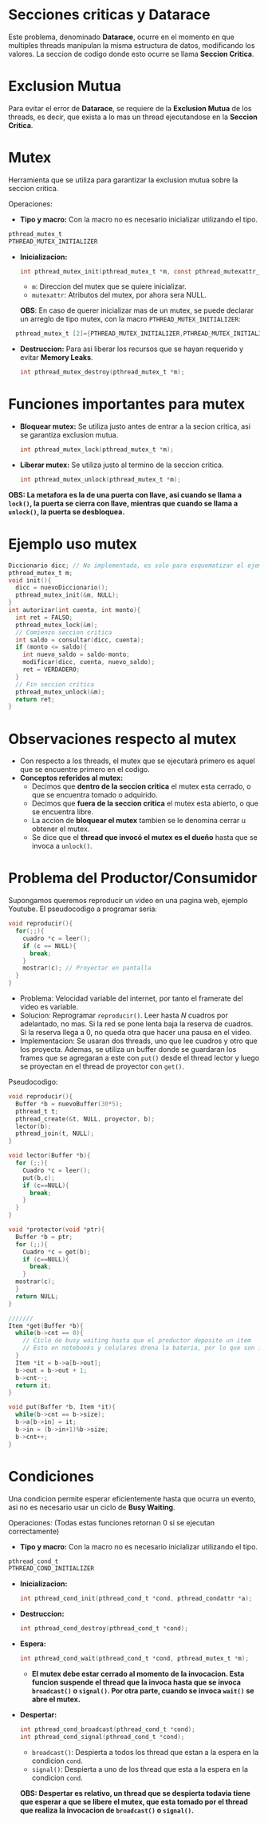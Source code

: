 # Secciones criticas y Datarace
Este problema, denominado **Datarace**, ocurre en el momento en que multiples threads manipulan la misma estructura de datos, modificando los valores. La seccion de codigo donde esto ocurre se llama **Seccion Critica**.

# Exclusion Mutua
Para evitar el error de **Datarace**, se requiere de la **Exclusion Mutua** de los threads, es decir, que exista a lo mas un thread ejecutandose en la **Seccion Critica**.

# Mutex
Herramienta que se utiliza para garantizar la exclusion mutua sobre la seccion critica.

Operaciones:
* **Tipo y macro:** Con la macro no es necesario inicializar utilizando el tipo.
 ```c
 pthread_mutex_t
 PTHREAD_MUTEX_INITIALIZER
 ```

* **Inicializacion:**
  ```c
  int pthread_mutex_init(pthread_mutex_t *m, const pthread_mutexattr_t mutexattr);
  ```
  * `m`: Direccion del mutex que se quiere inicializar.
  * `mutexattr`: Atributos del mutex, por ahora sera NULL.
  
  **OBS**: En caso de querer inicializar mas de un mutex, se puede declarar un arreglo de tipo mutex, con la macro `PTHREAD_MUTEX_INITIALIZER`:
```c
  pthread_mutex_t [2]={PTHREAD_MUTEX_INITIALIZER,PTHREAD_MUTEX_INITIALIZER}; 
 ```

* **Destruccion:** Para asi liberar los recursos que se hayan requerido y evitar **Memory Leaks**.
  ```c
  int pthread_mutex_destroy(pthread_mutex_t *m);
  ```

# Funciones importantes para mutex

* **Bloquear mutex:** Se utiliza justo antes de entrar a la secion critica, asi se garantiza exclusion mutua.
  ```c
  int pthread_mutex_lock(pthread_mutex_t *m);
  ```
* **Liberar mutex:** Se utiliza justo al termino de la seccion critica.
  ```c
  int pthread_mutex_unlock(pthread_mutex_t *m);
  ```

**OBS: La metafora es la de una puerta con llave, asi cuando se llama a `lock()`, la puerta se cierra con llave, mientras que cuando se llama a `unlock()`, la puerta se desbloquea.**

# Ejemplo uso mutex
```c
Diccionario dicc; // No implementada, es solo para esquematizar el ejemplo
pthread_mutex_t m;
void init(){
  dicc = nuevoDiccionario();
  pthread_mutex_init(&m, NULL);
}
int autorizar(int cuenta, int monto){
  int ret = FALSO;
  pthread_mutex_lock(&m);
  // Comienzo seccion critica
  int saldo = consultar(dicc, cuenta);
  if (monto <= saldo){
    int nuevo_saldo = saldo-monto;
    modificar(dicc, cuenta, nuevo_saldo);
    ret = VERDADERO;
  }
  // Fin seccion critica
  pthread_mutex_unlock(&m);
  return ret;
}
```

# Observaciones respecto al mutex
* Con respecto a los threads, el mutex que se ejecutará primero es aquel que se encuentre primero en el codigo.
* **Conceptos referidos al mutex:**
  * Decimos que **dentro de la seccion critica** el mutex esta cerrado, o que se encuentra tomado o adquirido.
  * Decimos que **fuera de la seccion critica** el mutex esta abierto, o que se encuentra libre.
  * La accion de **bloquear el mutex** tambien se le denomina cerrar u obtener el mutex.
  * Se dice que el **thread que invocó el mutex es el dueño** hasta que se invoca a `unlock()`.

# Problema del Productor/Consumidor
Supongamos queremos reproducir un video en una pagina web, ejemplo Youtube. El pseudocodigo a programar seria:
```c
void reproducir(){
  for(;;){
    cuadro *c = leer();
    if (c == NULL){
      break;
    }
    mostrar(c); // Proyectar en pantalla
  }
}
```
* Problema: Velocidad variable del internet, por tanto el framerate del video es variable.
* Solucion: Reprogramar `reproducir()`. Leer hasta $N$ cuadros por adelantado, no mas. Si la red se pone lenta baja la reserva de cuadros. Si la reserva llega a 0, no queda otra que hacer una pausa en el video.
* Implementacion: Se usaran dos threads, uno que lee cuadros y otro que los proyecta. Ademas, se utiliza un buffer donde se guardaran los frames que se agregaran a este con `put()` desde el thread lector y luego se proyectan en el thread de proyector con `get()`.

Pseudocodigo:
```c
void reproducir(){
  Buffer *b = nuevoBuffer(30*5);
  pthread_t t;
  pthread_create(&t, NULL, proyector, b);
  lector(b);
  pthread_join(t, NULL);
}

void lector(Buffer *b){
  for (;;){
    Cuadro *c = leer();
    put(b,c);
    if (c==NULL){
      break;
    }
  }
}

void *protector(void *ptr){
  Buffer *b = ptr;
  for (;;){
    Cuadro *c = get(b);
    if (c==NULL){
      break;
    }
  mostrar(c);
  }
  return NULL;
}

/////// 
Item *get(Buffer *b){
  while(b->cnt == 0){
    // Ciclo de busy waiting hasta que el productor deposite un item
    // Esto en notebooks y celulares drena la bateria, por lo que son ineficientes
  }
  Item *it = b->a[b->out];
  b->out = b->out + 1;
  b->cnt--;
  return it;
}

void put(Buffer *b, Item *it){
  while(b->cnt == b->size);
  b->a[b->in] = it;
  b->in = (b->in+1)%b->size;
  b->cnt++;
}
```

# Condiciones
Una condicion permite esperar eficientemente hasta que ocurra un evento, asi no es necesario usar un ciclo de **Busy Waiting**.

Operaciones: (Todas estas funciones retornan 0 si se ejecutan correctamente)

* **Tipo y macro:** Con la macro no es necesario inicializar utilizando el tipo.
 ```c
pthread_cond_t
PTHREAD_COND_INITIALIZER
 ```
* **Inicializacion:**
  ```c
  int pthread_cond_init(pthread_cond_t *cond, pthread_condattr *a);
  ```
* **Destruccion:**
  ```c
  int pthread_cond_destroy(pthread_cond_t *cond);
  ```
* **Espera:**
  ```c
  int pthread_cond_wait(pthread_cond_t *cond, pthread_mutex_t *m);
  ```
  * **El mutex debe estar cerrado al momento de la invocacion. Esta funcion suspende el thread que la invoca hasta que se invoca `broadcast()` o `signal()`. Por otra parte, cuando se invoca `wait()` se abre el mutex.**

* **Despertar:**
  ```c
  int pthread_cond_broadcast(pthread_cond_t *cond);
  int pthread_cond_signal(pthread_cond_t *cond);
  ```
  * `broadcast()`: Despierta a todos los thread que estan a la espera en la condicion `cond`.
  * `signal()`: Despierta a uno de los thread que esta a la espera en la condicion `cond`.


  **OBS: Despertar es relativo, un thread que se despierta todavia tiene que esperar a que se libere el mutex, que esta tomado por el thread que realiza la invocacion de `broadcast()` o `signal()`.**